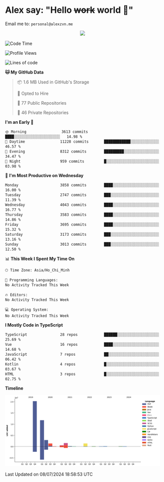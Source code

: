 # Alex say: "Hello ~~work~~ world 🐾"
Email me to: `personal@alexzvn.me`


<p align=center>
  <a href="https://skillicons.dev">
    <img src="https://skillicons.dev/icons?i=ts,js,php,nodejs,bun,vue,nuxt,react,svelte,tauri,laravel,rust,mongodb,docker,electron,redis,rabbitmq,tailwind,git,cloudflare,elysia,mysql,nginx,rollupjs,sentry,ubuntu,yarn,html,css,vite" />
  </a>
</p>

<!--START_SECTION:waka-->
![Code Time](http://img.shields.io/badge/Code%20Time-1%2C066%20hrs%2055%20mins-blue)

![Profile Views](http://img.shields.io/badge/Profile%20Views-0-blue)

![Lines of code](https://img.shields.io/badge/From%20Hello%20World%20I%27ve%20Written-40.5%20million%20lines%20of%20code-blue)

**🐱 My GitHub Data** 

> 📦 1.6 MB Used in GitHub's Storage 
 > 
> 💼 Opted to Hire
 > 
> 📜 77 Public Repositories 
 > 
> 🔑 46 Private Repositories 
 > 
**I'm an Early 🐤** 

```text
🌞 Morning                3613 commits        ████░░░░░░░░░░░░░░░░░░░░░   14.98 % 
🌆 Daytime                11228 commits       ████████████░░░░░░░░░░░░░   46.57 % 
🌃 Evening                8312 commits        █████████░░░░░░░░░░░░░░░░   34.47 % 
🌙 Night                  959 commits         █░░░░░░░░░░░░░░░░░░░░░░░░   03.98 % 
```
📅 **I'm Most Productive on Wednesday** 

```text
Monday                   3858 commits        ████░░░░░░░░░░░░░░░░░░░░░   16.00 % 
Tuesday                  2747 commits        ███░░░░░░░░░░░░░░░░░░░░░░   11.39 % 
Wednesday                4043 commits        ████░░░░░░░░░░░░░░░░░░░░░   16.77 % 
Thursday                 3583 commits        ████░░░░░░░░░░░░░░░░░░░░░   14.86 % 
Friday                   3695 commits        ████░░░░░░░░░░░░░░░░░░░░░   15.32 % 
Saturday                 3173 commits        ███░░░░░░░░░░░░░░░░░░░░░░   13.16 % 
Sunday                   3013 commits        ███░░░░░░░░░░░░░░░░░░░░░░   12.50 % 
```


📊 **This Week I Spent My Time On** 

```text
🕑︎ Time Zone: Asia/Ho_Chi_Minh

💬 Programming Languages: 
No Activity Tracked This Week

🔥 Editors: 
No Activity Tracked This Week

💻 Operating System: 
No Activity Tracked This Week
```

**I Mostly Code in TypeScript** 

```text
TypeScript               28 repos            ██████░░░░░░░░░░░░░░░░░░░   25.69 % 
Vue                      16 repos            ████░░░░░░░░░░░░░░░░░░░░░   14.68 % 
JavaScript               7 repos             ██░░░░░░░░░░░░░░░░░░░░░░░   06.42 % 
Kotlin                   4 repos             █░░░░░░░░░░░░░░░░░░░░░░░░   03.67 % 
HTML                     3 repos             █░░░░░░░░░░░░░░░░░░░░░░░░   02.75 % 
```



**Timeline**

![Lines of Code chart](https://raw.githubusercontent.com/alexzvn/alexzvn/main/assets/bar_graph.png)


 Last Updated on 08/07/2024 18:58:53 UTC
<!--END_SECTION:waka-->
